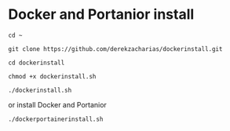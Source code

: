 # Docker and Portanior install

```
cd ~
```

```
git clone https://github.com/derekzacharias/dockerinstall.git
```

```
cd dockerinstall
```

```
chmod +x dockerinstall.sh
```

```
./dockerinstall.sh
```

or install Docker and Portanior

```
./dockerportainerinstall.sh
```
